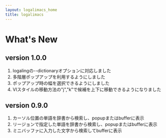 ```yaml
---
layout: logalimacs_home
title: logalimacs
---
```


# What's New

## version 1.0.0
1. logalingの--dictionaryオプションに対応しました
2. 多階層ポップアップを利用するようにしました
3. ポップアップ時の幅を選択できるようにしました
4. VIスタイルの移動方法の"j","k"で候補を上下に移動できるようになりました

## version 0.9.0
1. カーソル位置の単語を辞書から検索し、popupまたはbufferに表示
2. リージョンで指定した単語を辞書から検索し、popupまたはbufferに表示
3. ミニバッファに入力した文字から検索してbufferに表示
